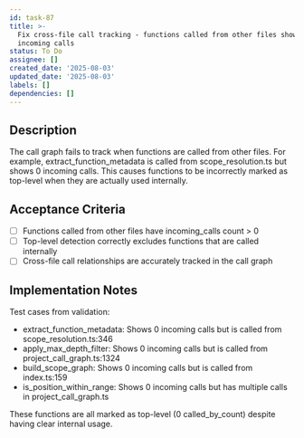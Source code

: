```yaml
---
id: task-87
title: >-
  Fix cross-file call tracking - functions called from other files show 0
  incoming calls
status: To Do
assignee: []
created_date: '2025-08-03'
updated_date: '2025-08-03'
labels: []
dependencies: []
---
```


## Description

The call graph fails to track when functions are called from other files. For example, extract_function_metadata is called from scope_resolution.ts but shows 0 incoming calls. This causes functions to be incorrectly marked as top-level when they are actually used internally.

## Acceptance Criteria

- [ ] Functions called from other files have incoming_calls count > 0
- [ ] Top-level detection correctly excludes functions that are called internally
- [ ] Cross-file call relationships are accurately tracked in the call graph

## Implementation Notes

Test cases from validation:
- extract_function_metadata: Shows 0 incoming calls but is called from scope_resolution.ts:346
- apply_max_depth_filter: Shows 0 incoming calls but is called from project_call_graph.ts:1324
- build_scope_graph: Shows 0 incoming calls but is called from index.ts:159
- is_position_within_range: Shows 0 incoming calls but has multiple calls in project_call_graph.ts

These functions are all marked as top-level (0 called_by_count) despite having clear internal usage.
